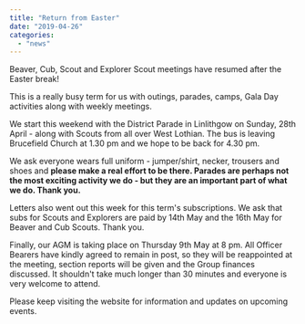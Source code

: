 ```yaml
---
title: "Return from Easter"
date: "2019-04-26"
categories: 
  - "news"
---
```


Beaver, Cub, Scout and Explorer Scout meetings have resumed after the Easter break!

This is a really busy term for us with outings, parades, camps, Gala Day activities along with weekly meetings.

We start this weekend with the District Parade in Linlithgow on Sunday, 28th April - along with Scouts from all over West Lothian. The bus is leaving Brucefield Church at 1.30 pm and we hope to be back for 4.30 pm.

We ask everyone wears full uniform - jumper/shirt, necker, trousers and shoes and **please make a real effort to be there. Parades are perhaps not the most exciting activity we do - but they are an important part of what we do. Thank you.**

Letters also went out this week for this term's subscriptions. We ask that subs for Scouts and Explorers are paid by 14th May and the 16th May for Beaver and Cub Scouts. Thank you.

Finally, our AGM is taking place on Thursday 9th May at 8 pm. All Officer Bearers have kindly agreed to remain in post, so they will be reappointed at the meeting, section reports will be given and the Group finances discussed. It shouldn't take much longer than 30 minutes and everyone is very welcome to attend.

Please keep visiting the website for information and updates on upcoming events.
